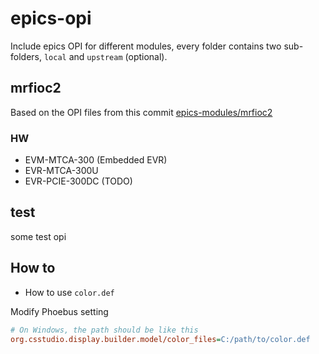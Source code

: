 # epics-opi

Include epics OPI for different modules, every folder contains two sub-folders, `local` and `upstream` (optional).

## mrfioc2
Based on the OPI files from this commit [epics-modules/mrfioc2](https://github.com/epics-modules/mrfioc2/commit/28d3076424c70e6a348944fcbd77d4f746e1cd4f)
### HW

- EVM-MTCA-300 (Embedded EVR)
- EVR-MTCA-300U
- EVR-PCIE-300DC (TODO)

## test

some test opi

## How to

- How to use `color.def`

Modify Phoebus setting

```ini
# On Windows, the path should be like this
org.csstudio.display.builder.model/color_files=C:/path/to/color.def
```

